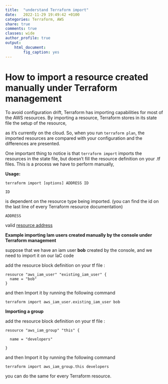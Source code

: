 ```yaml
---
title:  "understand Terraform import"
date:   2022-11-29 19:49:42 +0100
categories: Terraform, AWS
share: true
comments: true
classes: wide
author_profile: true
output: 
    html_document:
        fig_caption: yes
---
```




# How to import a resource created manually under Terraform management

To avoid configuration drift, Terraform has importing capabilities for most of the AWS resources. By importing a resource, Terraform stores in its state file the setup of the resource,

as it’s currently on the cloud. So, when you run `terraform plan`, the imported resources are compared with your configuration and the differences are presented.

One important thing to notice is that `terraform import` imports the resources in the state file, but doesn’t fill the resource definition on your .tf files. This is a process we have to perform manually,

**Usage:**

`terraform import [options] ADDRESS ID`

`ID`

is dependent on the resource type being imported. (you can find the id on the last line of every Terraform resource documentation)

`ADDRESS`

valid [resource address](https://www.terraform.io/cli/state/resource-addressing)

**Example importing Iam users created manually by the console under Terraform management**

suppose that we have an iam user **bob** created by the console, and we need to import it on our IaC code

add the resource block definition on your tf file :

```
resource "aws_iam_user" "existing_iam_user" {
  name = "bob"
}
```

and then Import it by running the following command

```
terraform import aws_iam_user.existing_iam_user bob
```

**Importing a group**

add the resource block definition on your tf file :

```
resource "aws_iam_group" "this" {

  name = "developers"

}
```

and then Import it by running the following command

```
terraform import aws_iam_group.this developers
```

you can do the same for every Terraform resource.